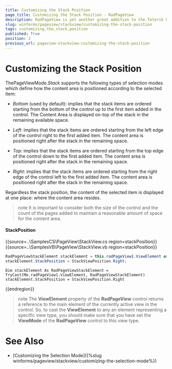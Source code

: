```yaml
---
title: Customizing the Stack Position
page_title: Customizing the Stack Position - RadPageView
description: RadPageView is yet another great addition to the Telerik UI for WinForms suite. As the name implies, this control layouts pages of subcontrols in different views.
slug: winforms/pageview/stackview/customizing-the-stack-position
tags: customizing,the,stack,position
published: True
position: 2
previous_url: pageview-stackview-customizing-the-stack-position
---
```


# Customizing the Stack Position
 
ThePageViewMode.*Stack* supports the following types of selection modes which define how the content area is positioned according to the selected item:

* *Bottom* (used by default): implies that the stack items are ordered starting from the bottom of the control up to the first item added in the control. The Content Area is displayed on-top of the stack in the remaining available space. 

* *Left*: implies that the stack items are ordered starting from the left edge of the control right to the first added item. The content area is positioned right after the stack in the remaining space.

* *Top*: implies that the stack items are ordered starting from the top edge of the control down to the first added item. The content area is positioned right after the stack in the remaining space.

* *Right*: implies that the stack items are ordered starting from the right edge of the control left to the first added item. The content area is positioned right after the stack in the remaining space.
 

Regardless the stack position, the content of the selected item is displayed at one place: where the content area resides.

>note It is important to consider both the size of the control and the count of the pages added to maintain a reasonable amount of space for the content area.
>

#### StackPosition

{{source=..\SamplesCS\PageView\StackView.cs region=stackPosition}} 
{{source=..\SamplesVB\PageView\StackView.vb region=stackPosition}} 

````C#
RadPageViewStackElement stackElement = this.radPageView1.ViewElement as RadPageViewStackElement;
stackElement.StackPosition = StackViewPosition.Right;

````
````VB.NET
Dim stackElement As RadPageViewStackElement = TryCast(Me.radPageView1.ViewElement, RadPageViewStackElement)
stackElement.StackPosition = StackViewPosition.Right

````

{{endregion}} 

>note The **ViewElement** property of the **RadPageView** control returns a reference to the main element of the currently active view in the control. So, to cast the **ViewElement** to any an element representing a specific view type, you should make sure that you have set the **ViewMode** of the **RadPageView** control to this view type.
>

# See Also

* [Customizing the Selection Mode]({%slug winforms/pageview/stackview/customizing-the-selection-mode%})	
